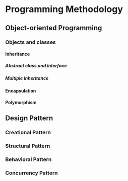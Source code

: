 # Programming Methodology

## Object-oriented Programming

### Objects and classes

#### Inheritance

##### Abstract class and Interface

##### Multiple Inheritance

#### Encapsulation

#### Polymorphism



## Design Pattern

### Creational Pattern

### Structural Pattern

### Behavioral Pattern

### Concurrency Pattern
